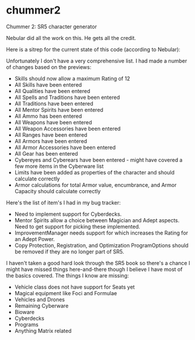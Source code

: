 chummer2
========

Chummer 2: SR5 character generator

Nebular did all the work on this. He gets all the credit.

Here is a sitrep for the current state of this code (according to Nebular):

Unfortunately I don't have a very comprehensive list. I had made a number of changes based on the previews:
- Skills should now allow a maximum Rating of 12
- All Skills have been entered
- All Qualities have been entered
- All Spells and Traditions have been entered
- All Traditions have been entered
- All Mentor Spirits have been entered
- All Ammo has been entered
- All Weapons have been entered
- All Weapon Accessories have been entered
- All Ranges have been entered
- All Armors have been entered
- All Armor Accessories have been entered
- All Gear has been entered
- Cybereyes and Cyberears have been entered - might have covered a few more items in the Cyberware list
- Limits have been added as properties of the character and should calculate correctly
- Armor calculations for total Armor value, encumbrance, and Armor Capacity should calculate correctly

Here's the list of item's I had in my bug tracker:
- Need to implement support for Cyberdecks.
- Mentor Spirits allow a choice between Magician and Adept aspects. Need to get support for picking these implemented.
- ImprovementManager needs support for <adeptpower> which increases the Rating for an Adept Power.
- Copy Protection, Registration, and Optimization ProgramOptions should be removed if they are no longer part of SR5.

I haven't taken a good hard look through the SR5 book so there's a chance I might have missed things here-and-there though I believe I have most of the basics covered. The things I know are missing:
- Vehicle class does not have support for Seats yet
- Magical equipment like Foci and Formulae
- Vehicles and Drones
- Remaining Cyberware
- Bioware
- Cyberdecks
- Programs
- Anything Matrix related

